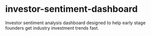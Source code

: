 # investor-sentiment-dashboard
Investor sentiment analysis dashboard designed to help early stage founders get industry investment trends fast.
